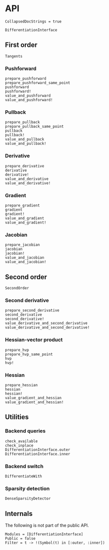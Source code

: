 # API

```@meta
CollapsedDocStrings = true
```

```@docs
DifferentiationInterface
```

## First order

```@docs
Tangents
```

### Pushforward

```@docs
prepare_pushforward
prepare_pushforward_same_point
pushforward
pushforward!
value_and_pushforward
value_and_pushforward!
```

### Pullback

```@docs
prepare_pullback
prepare_pullback_same_point
pullback
pullback!
value_and_pullback
value_and_pullback!
```

### Derivative

```@docs
prepare_derivative
derivative
derivative!
value_and_derivative
value_and_derivative!
```

### Gradient

```@docs
prepare_gradient
gradient
gradient!
value_and_gradient
value_and_gradient!
```

### Jacobian

```@docs
prepare_jacobian
jacobian
jacobian!
value_and_jacobian
value_and_jacobian!
```

## Second order

```@docs
SecondOrder
```

### Second derivative

```@docs
prepare_second_derivative
second_derivative
second_derivative!
value_derivative_and_second_derivative
value_derivative_and_second_derivative!
```

### Hessian-vector product

```@docs
prepare_hvp
prepare_hvp_same_point
hvp
hvp!
```

### Hessian

```@docs
prepare_hessian
hessian
hessian!
value_gradient_and_hessian
value_gradient_and_hessian!
```

## Utilities

### Backend queries

```@docs
check_available
check_inplace
DifferentiationInterface.outer
DifferentiationInterface.inner
```

### Backend switch

```@docs
DifferentiateWith
```

### Sparsity detection

```@docs
DenseSparsityDetector
```

## Internals

The following is not part of the public API.

```@autodocs
Modules = [DifferentiationInterface]
Public = false
Filter = t -> !(Symbol(t) in [:outer, :inner])
```
